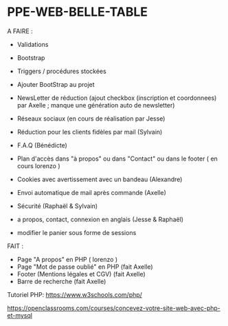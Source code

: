# PPE-WEB-BELLE-TABLE

A FAIRE :

- Validations
- Bootstrap
- Triggers / procédures stockées

- Ajouter BootStrap au projet
- NewsLetter de réduction (ajout checkbox (inscription et coordonnees) par Axelle ; manque une génération auto de newsletter) 
- Réseaux sociaux  (en cours de réalisation par Jesse)
- Réduction pour les clients fidèles par mail (Sylvain)
- F.A.Q (Bénédicte)
- Plan d'accès dans "à propos" ou dans "Contact" ou dans le footer ( en cours lorenzo )
- Cookies avec avertissement avec un bandeau (Alexandre)
- Envoi automatique de mail après commande (Axelle)
- Sécurité (Raphaël & Sylvain)
- a propos, contact, connexion en anglais (Jesse & Raphaël)
- modifier le panier sous forme de sessions

FAIT :

- Page "A propos" en PHP ( lorenzo )
- Page "Mot de passe oublié" en PHP (fait Axelle)
- Footer (Mentions légales et CGV) (fait Axelle)
- Barre de recherche (fait Axelle)


Tutoriel PHP:
https://www.w3schools.com/php/

https://openclassrooms.com/courses/concevez-votre-site-web-avec-php-et-mysql
